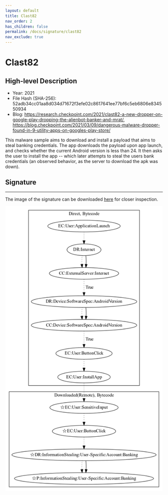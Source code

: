 ```yaml
---
layout: default
title: Clast82
nav_order: 2
has_children: false
permalink: /docs/signature/clast82
nav_exclude: true
---
```


# Clast82

## High-level Description

* Year: 2021
* File Hash (SHA-256): 52adb34cc01aa8d034d71672f3efe02c8617641ee77bf6c5eb6806e834550934
* Blog: https://research.checkpoint.com/2021/clast82-a-new-dropper-on-google-play-dropping-the-alienbot-banker-and-mrat/, https://blog.checkpoint.com/2021/03/09/dangerous-malware-dropper-found-in-9-utility-apps-on-googles-play-store/

This malware sample aims to download and install a payload that aims to steal banking credentials. The app downloads the payload upon app launch, and checks whether the current Android version is less than 24. It then asks the user to install the app -- which later attempts to steal the users bank credentials (an observed behavior, as the server to download the apk was down).

## Signature
---

The image of the signature can be downloaded [here](../../img/signatures/Clast82.png) for closer inspection.

![](../../img/signatures/Clast82.png)
